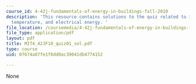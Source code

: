 ```yaml
---
course_id: 4-42j-fundamentals-of-energy-in-buildings-fall-2010
description: 'This resource contains solutions to the quiz related to initial room
  temperature, and electrical energy. '
file_location: /coursemedia/4-42j-fundamentals-of-energy-in-buildings-fall-2010/07674a07fe1f0dd0ac39041db4774152_MIT4_42JF10_quiz01_sol.pdf
file_type: application/pdf
layout: pdf
title: MIT4_42JF10_quiz01_sol.pdf
type: course
uid: 07674a07fe1f0dd0ac39041db4774152

---
```

None